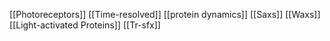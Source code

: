 [[Photoreceptors]]
[[Time-resolved]]
[[protein dynamics]]
[[Saxs]]
[[Waxs]]
[[Light-activated Proteins]]
[[Tr-sfx]]
